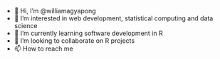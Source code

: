 - 👋 Hi, I’m @williamagyapong
- 👀 I’m interested in web development, statistical computing and data science
- 🌱 I’m currently learning software development in R
- 💞️ I’m looking to collaborate on R projects
- 📫 How to reach me 

<!---
williamagyapong/williamagyapong is a ✨ special ✨ repository because its `README.md` (this file) appears on your GitHub profile.
You can click the Preview link to take a look at your changes.
--->
